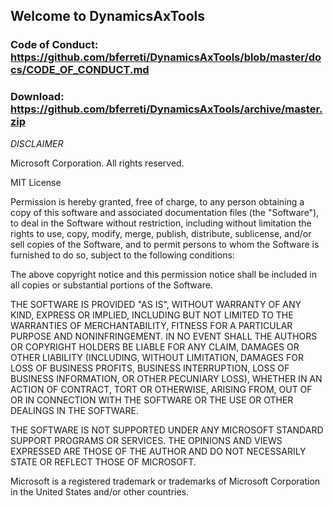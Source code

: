 ## Welcome to DynamicsAxTools


### Code of Conduct: https://github.com/bferreti/DynamicsAxTools/blob/master/docs/CODE_OF_CONDUCT.md
### Download: https://github.com/bferreti/DynamicsAxTools/archive/master.zip


_DISCLAIMER_

Microsoft Corporation. All rights reserved.

MIT License

Permission is hereby granted, free of charge, to any person obtaining a copy
of this software and associated documentation files (the "Software"), to deal
in the Software without restriction, including without limitation the rights
to use, copy, modify, merge, publish, distribute, sublicense, and/or sell
copies of the Software, and to permit persons to whom the Software is
furnished to do so, subject to the following conditions:

The above copyright notice and this permission notice shall be included in all
copies or substantial portions of the Software.

THE SOFTWARE IS PROVIDED "AS IS", WITHOUT WARRANTY OF ANY KIND, EXPRESS OR
IMPLIED, INCLUDING BUT NOT LIMITED TO THE WARRANTIES OF MERCHANTABILITY,
FITNESS FOR A PARTICULAR PURPOSE AND NONINFRINGEMENT. IN NO EVENT SHALL THE
AUTHORS OR COPYRIGHT HOLDERS BE LIABLE FOR ANY CLAIM, DAMAGES OR OTHER
LIABILITY (INCLUDING, WITHOUT LIMITATION, DAMAGES FOR LOSS OF BUSINESS 
PROFITS, BUSINESS INTERRUPTION, LOSS OF BUSINESS INFORMATION, OR OTHER 
PECUNIARY LOSS), WHETHER IN AN ACTION OF CONTRACT, TORT OR OTHERWISE, 
ARISING FROM, OUT OF OR IN CONNECTION WITH THE SOFTWARE OR THE USE OR 
OTHER DEALINGS IN THE SOFTWARE.

THE SOFTWARE IS NOT SUPPORTED UNDER ANY MICROSOFT STANDARD SUPPORT PROGRAMS 
OR SERVICES. THE OPINIONS AND VIEWS EXPRESSED ARE THOSE OF THE AUTHOR AND DO
NOT NECESSARILY STATE OR REFLECT THOSE OF MICROSOFT.

Microsoft is a registered trademark or trademarks of Microsoft Corporation in 
the United States and/or other countries.
